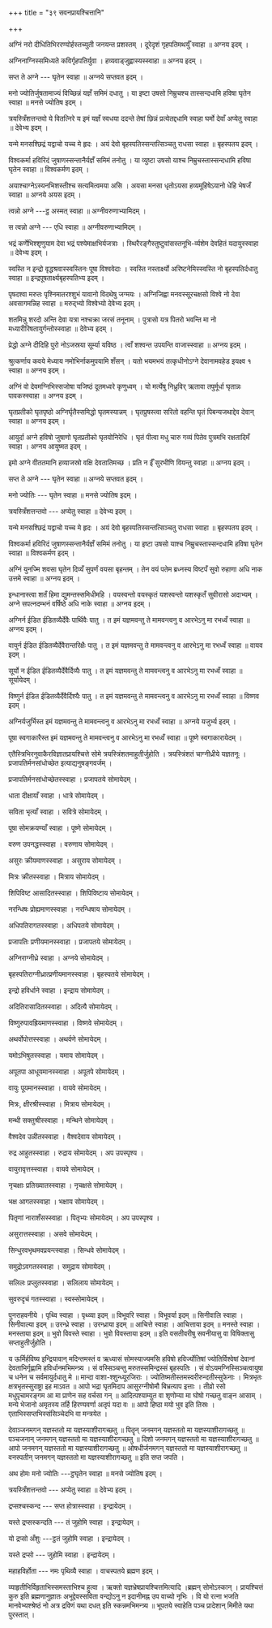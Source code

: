 +++
title = "३९ सवनप्रायश्चित्तानि"

+++

अग्निं नरो दीधितिभिररण्योर्हस्तच्युती जनयन्त प्रशस्तम् । दूरेदृशं गृहपतिमथर्युँ स्वाहा ॥ अग्नय इदम् ।

अग्निनाग्निस्समिध्यते कविर्गृहपतिर्युवा । हव्यवाड्जुह्वास्यस्स्वाहा ॥ अग्नय इदम् ।

सप्त ते अग्ने --- घृतेन स्वाहा ॥ अग्नये सप्तवत इदम् ।

मनो ज्योतिर्जुषतामाज्यं विच्छिन्नं यज्ञँ समिमं दधातु । या इष्टा उषसो निम्रुचश्च तास्सन्दधामि हविषा घृतेन स्वाहा ॥ मनसे ज्योतिष इदम् ।

त्रयस्त्रिँशत्तन्तवो ये वितत्निरे य इमं यज्ञँ स्वधया ददन्ते तेषां छिन्नं प्रत्येतद्दधामि स्वाहा घर्मो देवाँ अप्येतु स्वाहा ॥ देवेभ्य इदम् ।

यन्मे मनसश्छिद्रं यद्वाचो यच्च मे हृदः । अयं देवो बृहस्पतिस्सन्तत्सिञ्चतु राधसा स्वाहा ॥ बृहस्पतय इदम् ।

विश्वकर्मा हविरिदं जुषाणस्सन्तानैर्यज्ञँ समिमं तनोतु । या व्युष्टा उषसो याश्च निम्रुचस्तास्सन्दधामि हविषा घृतेन स्वाहा ॥ विश्वकर्मण इदम् ।

अयाश्चाग्नेऽस्यनभिशस्तीश्च सत्यमित्वमया असि । अयसा मनसा धृतोऽयसा हव्यमूहिषेऽयानो धेहि भेषजँ स्वाहा ॥ अग्नये अयस इदम् ।

त्वन्नो अग्ने ---ट्ठ अस्मत् स्वाहा ॥ अग्नीवरुणाभ्यामिदम् ।

स त्वन्नो अग्ने --- एधि स्वाहा ॥ अग्नीवरुणाभ्यामिदम् ।

भद्रं कर्णेभिश्शृणुयाम देवा भद्रं पश्येमाक्षभिर्यजत्राः । स्थिरैरङ्गैस्तुष्टुवांसस्तनूभि-र्व्यशेम देवहितं यदायुस्स्वाहा ॥ देवेभ्य इदम् ।

स्वस्ति न इन्द्रो वृद्धश्रवास्स्वस्तिनः पूषा विश्ववेदाः । स्वस्ति नस्तार्क्ष्यो अरिष्टनेमिस्स्वस्ति नो बृहस्पतिर्दधातु स्वाहा ॥ इन्द्रपूषतार्क्ष्यबृहस्पतिभ्य इदम् ।

पृषदश्वा मरुतः पृश्निमातरश्शुभं यावानो विदथेषु जग्मयः । अग्निजिह्वा मनवस्सूरचक्षसो विश्वे नो देवा अवसागमन्निह स्वाहा ॥ मरुद्भ्यो विश्वेभ्यो देवेभ्य इदम् ।

शतमिन्नु शरदो अन्ति देवा यत्रा नश्चक्रा जरसं तनूनाम् । पुत्रासो यत्र पितरो भवन्ति मा नो मध्यारीरिषतायुर्गन्तोस्स्वाहा ॥ देवेभ्य इदम् ।

प्रेद्धो अग्ने दीदिहि पुरो नोऽजस्रया सूर्म्या यविष्ठ । त्वाँ शश्वन्त उपयन्ति वाजास्स्वाहा ॥ अग्नय इदम् ।

श्रुत्कर्णाय कवये मेध्याय नमोभिर्नाकमुपयामि शँसन् । यतो भयमभयं तत्कृधीनोऽग्ने देवानामवहेड इयक्ष्व १ स्वाहा ॥ अग्नय इदम् ।

अग्निं वो देवमग्निभिस्सजोषा यजिष्ठं दूतमध्वरे कृणुध्वम् । यो मर्त्येषु निध्रुविर् ऋतावा तपुर्मूर्धा घृतान्नः पावकस्स्वाहा ॥ अग्नय इदम् ।

घृतप्रतीको घृतपृष्ठो अग्निर्घृतैस्समिद्धो घृतमस्यान्नम् । घृतप्रुषस्त्वा सरितो वहन्ति घृतं पिबन्यजथाद्देव देवान् स्वाहा ॥ अग्नय इदम् ।

आयुर्दा अग्ने हविषो जुषाणो घृतप्रतीको घृतयोनिरेधि । घृतं पीत्वा मधु चारु गव्यं पितेव पुत्रमभि रक्षतादिमँ स्वाहा । अग्नय आयुष्मत इदम् ।

इमो अग्ने वीततमानि हव्याजस्रो वक्षि देवतातिमच्छ । प्रति न ईँ सुरभीणि वियन्तु स्वाहा ॥ अग्नय इदम् ।

सप्त ते अग्ने --- घृतेन स्वाहा ॥ अग्नये सप्तवत इदम् ।

मनो ज्योतिः --- घृतेन स्वाहा ॥ मनसे ज्योतिष इदम् ।

त्रयस्त्रिँशत्तन्तवो --- अप्येतु स्वाहा ॥ देवेभ्य इदम् ।

यन्मे मनसश्छिद्रं यद्वाचो यच्च मे हृदः । अयं देवो बृहस्पतिस्सन्तत्सिञ्चतु राधसा स्वाहा ॥ बृहस्पतय इदम् ।

विश्वकर्मा हविरिदं जुषाणस्सन्तानैर्यज्ञँ समिमं तनोतु । या इष्टा उषसो याश्च निम्रुचस्तास्सन्दधामि हविषा घृतेन स्वाहा ॥ विश्वकर्मण इदम् ।

अग्निं युनज्मि शवसा घृतेन दिव्यँ सुपर्णं वयसा बृहन्तम् । तेन वयं पतेम ब्रध्नस्य विष्टपँ सुवो रुहाणा अधि नाक उत्तमे स्वाहा ॥ अग्नय इदम् ।

इन्धानास्त्वा शतँ हिमा द्युमन्तस्समिधीमहि । वयस्वन्तो वयस्कृतं यशस्वन्तो यशस्कृतँ सुवीरासो अदाभ्यम् । अग्ने सपत्नदम्भनं वर्षिष्ठे अधि नाके स्वाहा ॥ अग्नय इदम् ।

अग्निर्न ईडित ईडितव्यैर्देवैः पार्थिवैः पातु । त इमं यज्ञमवन्तु ते मामवन्त्वनु व आरभेऽनु मा रभध्वँ स्वाहा ॥ अग्नय इदम् ।

वायुर्न ईडित ईडितव्यैर्देवैरान्तरिक्षैः पातु । त इमं यज्ञमवन्तु ते मामवन्त्वनु व आरभेऽनु मा रभध्वँ स्वाहा ॥ वायव इदम् ।

सूर्यो न ईडित ईडितव्यैर्देवैर्दिव्यैः पातु । त इमं यज्ञमवन्तु ते मामवन्त्वनु व आरभेऽनु मा रभध्वँ स्वाहा ॥ सूर्यायेदम् ।

विष्णुर्न ईडित ईडितव्यैर्देवैर्दिश्यैः पातु । त इमं यज्ञमवन्तु ते मामवन्त्वनु व आरभेऽनु मा रभध्वँ स्वाहा ॥ विष्णव इदम् ।

अग्निर्यजुर्भिस्त इमं यज्ञमवन्तु ते मामवन्त्वनु व आरभेऽनु मा रभध्वँ स्वाहा ॥ अग्नये यजुर्भ्य इदम् ।

पूषा स्वगाकारैस्त इमं यज्ञमवन्तु ते मामवन्त्वनु व आरभेऽनु मा रभध्वँ स्वाहा ॥ पूष्णे स्वगाकारायेदम् ।

एतैस्त्रिभिरनुवाकैरविज्ञातप्रायश्चित्ते सोमे त्रयस्त्रिंशतमाहुतीर्जुहोति । त्रयस्त्रिंशतं चाग्नीध्रीये यज्ञतनूः । प्रजापतिर्मनसांधोच्छेत इत्याद्यनुषङ्गवर्जम् ।

प्रजापतिर्मनसांधोच्छेतस्स्वाहा । प्रजापतये सोमायेदम् ।

धाता दीक्षायाँ स्वाहा । धात्रे सोमायेदम् ।

सविता भृत्याँ स्वाहा । सवित्रे सोमायेदम् ।

पूषा सोमक्रयण्याँ स्वाहा । पूष्णे सोमायेदम् ।

वरुण उपनद्धस्स्वाहा । वरुणाय सोमायेदम् ।

असुरः क्रीयमाणस्स्वाहा । असुराय सोमायेदम् ।

मित्रः क्रीतस्स्वाहा । मित्राय सोमायेदम् ।

शिपिविष्ट आसादितस्स्वाहा । शिपिविष्टाय सोमायेदम् ।

नरन्धिषः प्रोह्यमाणस्स्वाहा । नरन्धिषाय सोमायेदम् ।

अधिपतिरागतस्स्वाहा । अधिपतये सोमायेदम् ।

प्रजापतिः प्रणीयमानस्स्वाहा । प्रजापतये सोमायेदम् ।

अग्निराग्नीध्रे स्वाहा । अग्नये सोमायेदम् ।

बृहस्पतिराग्नीध्रात्प्रणीयमानस्स्वाहा । बृहस्पतये सोमायेदम् ।

इन्द्रो हविर्धाने स्वाहा । इन्द्राय सोमायेदम् ।

अदितिरासादितस्स्वाहा । अदित्यै सोमायेदम् ।

विष्णुरुपावह्रियमाणस्स्वाहा । विष्णवे सोमायेदम् ।

अथर्वोपोत्तस्स्वाहा । अथर्वणे सोमायेदम् ।

यमोऽभिषुतस्स्वाहा । यमाय सोमायेदम् ।

अपूतपा आधूयमानस्स्वाहा । अपूतपे सोमायेदम् ।

वायुः पूयमानस्स्वाहा । वायवे सोमायेदम् ।

मित्रः, क्षीरश्रीस्स्वाहा । मित्राय सोमायेदम् ।

मन्थी सक्तुश्रीस्स्वाहा । मन्थिने सोमायेदम् ।

वैश्वदेव उन्नीतस्स्वाहा । वैश्वदेवाय सोमायेदम् ।

रुद्र आहुतस्स्वाहा । रुद्राय सोमायेदम् । अप उपस्पृश्य ।

वायुरावृत्तस्स्वाहा । वायवे सोमायेदम् ।

नृचक्षाः प्रतिख्यातस्स्वाहा । नृचक्षसे सोमायेदम् ।

भक्ष आगतस्स्वाहा । भक्षाय सोमायेदम् ।

पितृणां नाराशँसस्स्वाहा । पितृभ्यः सोमायेदम् । अप उपस्पृश्य ।

असुरात्तस्स्वाहा । असवे सोमायेदम् ।

सिन्धुरवभृथमवप्रयन्त्स्वाहा । सिन्धवे सोमायेदम् ।

समुद्रोऽवगतस्स्वाहा । समुद्राय सोमायेदम् ।

सलिलः प्रप्लुतस्स्वाहा । सलिलाय सोमायेदम् ।

सुवरुदृचं गतस्स्वाहा । स्वस्सोमायेदम् ।

पुनराहवनीये । पृथ्वि स्वाहा । पृथ्व्या इदम् ॥ विभूवरि स्वाहा । विभूवर्या इदम् ॥ सिनीवालि स्वाहा । सिनीवाल्या इदम् ॥ उरन्ध्रे स्वाहा । उरन्ध्राया इदम् ॥ आचित्ते स्वाहा । आचित्ताया इदम् ॥ मनस्ते स्वाहा । मनस्ताया इदम् ॥ भुवो विवस्ते स्वाहा । भुवो विवस्ताया इदम् ॥ इति वसतीवरीषु सवनीयासु वा विषिक्तासु सप्ताहुतीर्जुहोति ।

य ऊर्मिर्हविष्य इन्द्रियावान् मदिन्तमस्तं व ऋध्यासं सोमस्याज्यमसि हविषो हविर्ज्योतिषां ज्योतिर्विश्वेषां देवानां देवताभिर्गृह्णामि हविर्धानमभिमन्त्र्य । सं वस्सिञ्चन्तु मरुतस्समिन्द्रस्सं बृहस्पतिः । सं वोऽयमग्निस्सिञ्चत्वायुषा च धनेन च सर्वमायुर्दधातु मे ॥ मान्दा वाशा-श्शुन्ध्यूरजिराः । ज्योतिष्मतीस्तमस्वरीरुन्दतीस्सुफेनाः । मित्रभृतः क्षत्रभृतस्सुराष्ट्रा इह माऽवत ॥ आपो भद्रा घृतमिदाप आसुरग्नीषोमौ बिभ्रत्याप इत्ताः । तीव्रो रसो मधुपृचामरङ्गम आ मा प्राणेन सह वर्चसा गन् ॥ आदित्पश्याम्युत वा शृणोम्या मा घोषो गच्छतु वाङ्न आसाम् । मन्ये भेजानो अमृतस्य तर्हि हिरण्यवर्णा अतृपं यदा वः ॥ आपो हिष्ठा मयो भुव इति तिस्रः । एताभिस्सप्तभिस्संसिञ्चेदभि वा मन्त्रयेत ।

देवाञ्जनमगन् यज्ञस्ततो मा यज्ञस्याशीरागच्छतु ॥ पितॄन् जनमगन् यज्ञस्ततो मा यज्ञस्याशीरागच्छतु ॥ पञ्चजनान् जनमगन् यज्ञस्ततो मा यज्ञस्याशीरागच्छतु ॥ दिशो जनमगन् यज्ञस्ततो मा यज्ञस्याशीरागच्छतु ॥ आपो जनमगन् यज्ञस्ततो मा यज्ञस्याशीरागच्छतु ॥ ओषधीर्जनमगन् यज्ञस्ततो मा यज्ञस्याशीरागच्छतु ॥ वनस्पतीन् जनमगन् यज्ञस्ततो मा यज्ञस्याशीरागच्छतु ॥ इति सप्त जपति ।

अथ होमः मनो ज्योतिः ---ट्ठघृतेन स्वाहा ॥ मनसे ज्योतिष इदम् ।

त्रयस्त्रिँशत्तन्तवो --- अप्येतु स्वाहा ॥ देवेभ्य इदम् ।

द्रप्सश्चस्कन्द --- सप्त होत्रास्स्वाहा । इन्द्रायेदम् ।

यस्ते द्रप्सस्कन्दति --- तं जुहोमि स्वाहा । इन्द्रायेदम् ।

यो द्रप्सो अँशुः ---ट्ठतं जुहोमि स्वाहा । इन्द्रायेदम् ।

यस्ते द्रप्सो --- जुहोमि स्वाहा । इन्द्रायेदम् ।

महाहविर्होता --- नमः पृथिव्यै स्वाहा । वाचस्पतये ब्रह्मण इदम् ।

व्याहृतीभिर्विहृताभिस्समस्ताभिश्च हुत्वा । ऋक्तो यज्ञभ्रेषप्रायश्चित्तमित्यादि ।ब्रह्मन् सोमोऽस्कान् । प्रायश्चित्तं कुरु इति ब्रह्मणानुज्ञातः अभूद्देवस्सविता वन्द्योऽनु न इदानीमह्न उप वाच्यो नृभिः । वि यो रत्ना भजति मानवेभ्यश्श्रेष्ठं नो अत्र द्रविणं यथा दधत् इति स्कन्नमभिमन्त्र्य ॥ भूपतये स्वाहेति पञ्च प्रादेशान् मिमीते यथा पुरस्तात् ।

